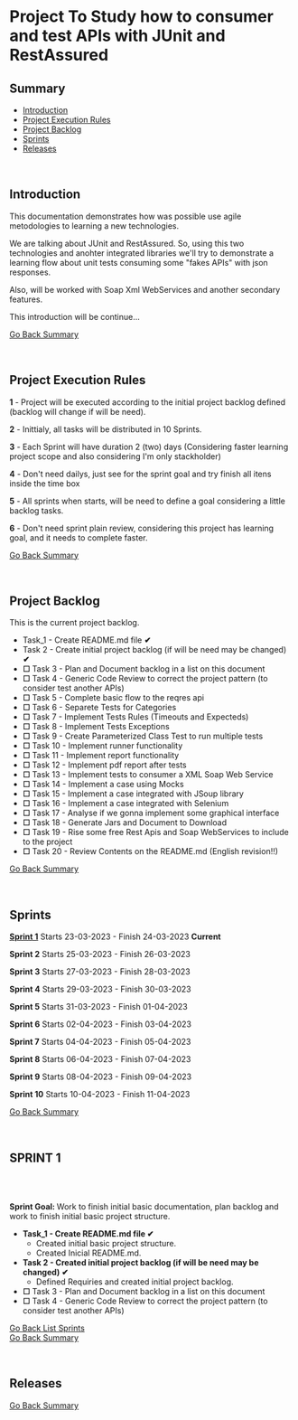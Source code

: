 <h1>Project To Study how to consumer and test APIs with JUnit and RestAssured</h1>

<h2 id="h2-summary">Summary</h2>

<ul>
    <li><a href="#h2-project-introduction">Introduction</a></li>
    <li><a href="#h2-project-rules">Project Execution Rules</a></li>
    <li><a href="#h2-project-backlog">Project Backlog</a></li>
    <li><a href="#h2-sprints">Sprints</a></li>
    <li><a href="#h2-releases">Releases</a></li>
</ul>

<br>

<h2 id="h2-project-introduction">Introduction</h2>

<p>
    This documentation demonstrates how was possible use agile metodologies to learning a new technologies.
</p>
<p>
    We are talking about JUnit and RestAssured. So, using this two technologies and anohter integrated libraries 
    we'll try to demonstrate a learning flow about unit tests consuming some "fakes APIs" with json responses.
</p>
<p>
    Also, will be worked with Soap Xml WebServices and another secondary features.
</p>

<p> This introduction will be continue...</p>

<a href="#h2-summary">Go Back Summary</a>

<br>

<h2 id="h2-project-rules">Project Execution Rules</h2>

<p><b>1</b> - Project will be executed according to the initial project backlog defined (backlog will change if will be need).</p>
<p><b>2</b> - Inittialy, all tasks will be distributed in 10 Sprints.</p>
<p><b>3</b> - Each Sprint will have duration 2 (two) days (Considering faster learning project scope and also considering I'm only stackholder)</p>
<p><b>4</b> - Don't need dailys, just see for the sprint goal and try finish all itens inside the time box</p>
<p><b>5</b> - All sprints when starts, will be need to define a goal considering a little backlog tasks.</p>
<p><b>6</b> - Don't need sprint plain review, considering this project has learning goal, and it needs to complete faster.</p>

<a href="#h2-summary">Go Back Summary</a>

<br>

<h2 id="h2-project-backlog">Project Backlog</h2>

<p>This is the current project backlog.</p>

<ul>
    <li>Task_1 - Create README.md file <b>✔</b></li>
    <li>Task 2 - Create initial project backlog (if will be need may be changed) <b>✔</b></li>
    <li><b>☐</b> Task 3 - Plan and Document backlog in a list on this document</li>
    <li><b>☐</b> Task 4 - Generic Code Review to correct the project pattern (to consider test another APIs)</li>
    <li><b>☐</b> Task 5 - Complete basic flow to the reqres api</li>
    <li><b>☐</b> Task 6 - Separete Tests for Categories</li>
    <li><b>☐</b> Task 7 - Implement Tests Rules (Timeouts and Expecteds)</li>
    <li><b>☐</b> Task 8 - Implement Tests Exceptions</li>
    <li><b>☐</b> Task 9 - Create Parameterized Class Test to run multiple tests</li>
    <li><b>☐</b> Task 10 - Implement runner functionality</li>
    <li><b>☐</b> Task 11 - Implement report functionality</li>
    <li><b>☐</b> Task 12 - Implement pdf report after tests</li>
    <li><b>☐</b> Task 13 - Implement tests to consumer a XML Soap Web Service</li>
    <li><b>☐</b> Task 14 - Implement a case using Mocks</li>
    <li><b>☐</b> Task 15 - Implement a case integrated with JSoup library</li>
    <li><b>☐</b> Task 16 - Implement a case integrated with Selenium</li>
    <li><b>☐</b> Task 17 - Analyse if we gonna implement some graphical interface</li>
    <li><b>☐</b> Task 18 - Generate Jars and Document to Download</li>
    <li><b>☐</b> Task 19 - Rise some free Rest Apis and Soap WebServices to include to the project</li>
    <li><b>☐</b> Task 20 - Review Contents on the README.md (English revision!!)</li>
</ul>

<a href="#h2-summary">Go Back Summary</a>

<br>

<h2 id="h2-sprints">Sprints</h2>

<p><b><a href="#h2-sprint1"> Sprint 1</a></b> Starts 23-03-2023 - Finish 24-03-2023 <b>Current</b></p>
<p><b> Sprint 2</b> Starts 25-03-2023 - Finish 26-03-2023</p>
<p><b> Sprint 3</b> Starts 27-03-2023 - Finish 28-03-2023</p>
<p><b> Sprint 4</b> Starts 29-03-2023 - Finish 30-03-2023</p>
<p><b> Sprint 5</b> Starts 31-03-2023 - Finish 01-04-2023</p>
<p><b> Sprint 6</b> Starts 02-04-2023 - Finish 03-04-2023</p>
<p><b> Sprint 7</b> Starts 04-04-2023 - Finish 05-04-2023</p>
<p><b> Sprint 8</b> Starts 06-04-2023 - Finish 07-04-2023</p>
<p><b> Sprint 9</b> Starts 08-04-2023 - Finish 09-04-2023</p>
<p><b> Sprint 10</b> Starts 10-04-2023 - Finish 11-04-2023</p>

<a href="#h2-summary">Go Back Summary</a>

<br>

<h2 id="h2-sprint1">SPRINT 1</h2><br>

<br>

<p>
<b>Sprint Goal: </b> Work to finish initial basic documentation, plan backlog and work to finish 
initial basic project structure.
</p>

<ul>   
    <li><b> Task_1 - Create README.md file ✔</b> <br>
        <ul>
            <li>Created initial basic project structure.</li>
            <li>Created Inicial README.md.</li>
        </ul>
    </li>
    <li><b> Task 2 - Created initial project backlog (if will be need may be changed) ✔</b> <br>
        <ul>
            <li>Defined Requiries and created initial project backlog. </li>
        </ul>
    </li>
    <li><b>☐</b> Task 3 - Plan and Document backlog in a list on this document</b></li>
    <li><b>☐</b> Task 4 - Generic Code Review to correct the project pattern (to consider test another APIs)</li>
</ul>

<a href="#h2-sprints">Go Back List Sprints</a><br>
<a href="#h2-summary">Go Back Summary</a>

<br>

<h2 id="h2-releases">Releases</h2>

<a href="#h2-summary">Go Back Summary</a>

<br>